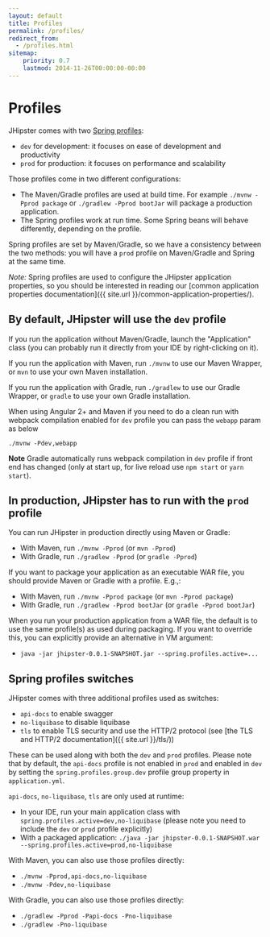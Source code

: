```yaml
---
layout: default
title: Profiles
permalink: /profiles/
redirect_from:
  - /profiles.html
sitemap:
    priority: 0.7
    lastmod: 2014-11-26T00:00:00-00:00
---
```


# <i class="fa fa-group"></i> Profiles

JHipster comes with two [Spring profiles](http://docs.spring.io/spring-boot/docs/current/reference/html/boot-features-profiles.html):

*   `dev` for development: it focuses on ease of development and productivity
*   `prod` for production: it focuses on performance and scalability

Those profiles come in two different configurations:

*   The Maven/Gradle profiles are used at build time. For example `./mvnw -Pprod package` or `./gradlew -Pprod bootJar` will package a production application.
*   The Spring profiles work at run time. Some Spring beans will behave differently, depending on the profile.

Spring profiles are set by Maven/Gradle, so we have a consistency between the two methods: you will have a `prod` profile on Maven/Gradle and Spring at the same time.

_Note:_ Spring profiles are used to configure the JHipster application properties, so you should be interested in reading our [common application properties documentation]({{ site.url }}/common-application-properties/).

## By default, JHipster will use the `dev` profile

If you run the application without Maven/Gradle, launch the "Application" class (you can probably run it directly from your IDE by right-clicking on it).

If you run the application with Maven, run `./mvnw` to use our Maven Wrapper, or `mvn` to use your own Maven installation.

If you run the application with Gradle, run `./gradlew` to use our Gradle Wrapper, or `gradle` to use your own Gradle installation.

When using Angular 2+ and Maven if you need to do a clean run with webpack compilation enabled for `dev` profile you can pass the `webapp` param as below

  `./mvnw -Pdev,webapp`

**Note** Gradle automatically runs webpack compilation in `dev` profile if front end has changed (only at start up, for live reload use `npm start` or `yarn start`).

## In production, JHipster has to run with the `prod` profile

You can run JHipster in production directly using Maven or Gradle:

*   With Maven, run `./mvnw -Pprod` (or `mvn -Pprod`)
*   With Gradle, run `./gradlew -Pprod` (or `gradle -Pprod`)

If you want to package your application as an executable WAR file, you should provide Maven or Gradle with a profile. E.g.,:

*   With Maven, run `./mvnw -Pprod package` (or `mvn -Pprod package`)
*   With Gradle, run `./gradlew -Pprod bootJar` (or `gradle -Pprod bootJar`)

When you run your production application from a WAR file, the default is to use the same profile(s) as used during packaging. If you want to override this, you can explicitly provide an alternative in VM argument:

*   `java -jar jhipster-0.0.1-SNAPSHOT.jar --spring.profiles.active=...`

## Spring profiles switches

JHipster comes with three additional profiles used as switches:

*   `api-docs` to enable swagger
*   `no-liquibase` to disable liquibase
*   `tls` to enable TLS security and use the HTTP/2 protocol (see [the TLS and HTTP/2 documentation]({{ site.url }}/tls/))

These can be used along with both the `dev` and `prod` profiles. Please note that by default, the `api-docs` profile is not enabled in `prod` and enabled in `dev` by setting the `spring.profiles.group.dev` profile group property in `application.yml`.

`api-docs`, `no-liquibase`, `tls` are only used at runtime:

*   In your IDE, run your main application class with `spring.profiles.active=dev,no-liquibase` (please note you need to include the `dev` or `prod` profile explicitly)
*   With a packaged application: `./java -jar jhipster-0.0.1-SNAPSHOT.war --spring.profiles.active=prod,no-liquibase`

With Maven, you can also use those profiles directly:

*   `./mvnw -Pprod,api-docs,no-liquibase`
*   `./mvnw -Pdev,no-liquibase`

With Gradle, you can also use those profiles directly:

*   `./gradlew -Pprod -Papi-docs -Pno-liquibase`
*   `./gradlew -Pno-liquibase`
